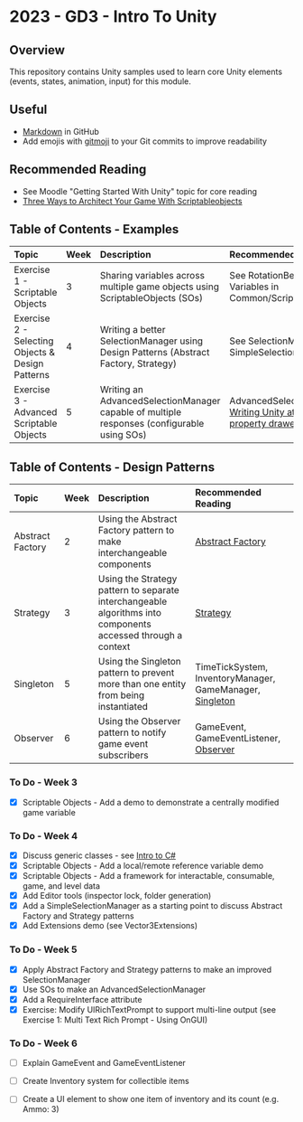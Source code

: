 # 2023 - GD3 - Intro To Unity

## Overview 
This repository contains Unity samples used to learn core Unity 
elements (events, states, animation, input) for this module.

## Useful 
- [Markdown](https://docs.github.com/en/enterprise-cloud@latest/get-started/writing-on-github/getting-started-with-writing-and-formatting-on-github/basic-writing-and-formatting-syntax) in GitHub
- Add emojis with [gitmoji](https://gitmoji.dev/) to your Git commits to improve readability

## Recommended Reading
- See Moodle "Getting Started With Unity" topic for core reading
- [Three Ways to Architect Your Game With Scriptableobjects](https://unity.com/how-to/architect-game-code-scriptable-objects)

## Table of Contents - Examples 
| Topic | Week | Description | Recommended Reading |
| :---------------- | :--------------- | :--------------- | :--------------- | 
| Exercise 1 - Scriptable Objects | 3 | Sharing variables across multiple game objects using ScriptableObjects (SOs) | See RotationBehaviour and Variables in Common/Scripts/ScriptableObjects |
| Exercise 2 - Selecting Objects  & Design Patterns | 4 | Writing a better SelectionManager using Design Patterns (Abstract Factory, Strategy) | See SelectionManager and SimpleSelectionManager |
| Exercise 3 - Advanced Scriptable Objects | 5 | Writing an AdvancedSelectionManager capable of multiple responses (configurable using SOs) | AdvancedSelectionManager, [Writing Unity attributes and property drawers](https://www.youtube.com/watch?v=r3nwTGLHygI)

## Table of Contents - Design Patterns 
| Topic | Week | Description | Recommended Reading |
| :---------------- | :--------------- | :--------------- | :--------------- | 
| Abstract Factory | 2 | Using the Abstract Factory pattern to make interchangeable components | [Abstract Factory](https://refactoring.guru/design-patterns/abstract-factory) |
| Strategy | 3 | Using the Strategy pattern to separate interchangeable algorithms into components accessed through a context | [Strategy](https://refactoring.guru/design-patterns/strategy) |
| Singleton | 5 | Using the Singleton pattern to prevent more than one entity from being instantiated | TimeTickSystem, InventoryManager, GameManager, [Singleton](https://refactoring.guru/design-patterns/singleton) | 
| Observer | 6 | Using the Observer pattern to notify game event subscribers | GameEvent, GameEventListener, [Observer](https://refactoring.guru/design-patterns/observer) |

### To Do - Week 3
- [x] Scriptable Objects - Add a demo to demonstrate a centrally modified game variable

### To Do - Week 4
- [x] Discuss generic classes - see [Intro to C#](https://github.com/nmcguinness/2023_GD3_IntroToCSharp.git)
- [x] Scriptable Objects - Add a local/remote reference variable demo
- [x] Scriptable Objects - Add a framework for interactable, consumable, game, and level data
- [x] Add Editor tools (inspector lock, folder generation)
- [x] Add a SimpleSelectionManager as a starting point to discuss Abstract Factory and Strategy patterns
- [x] Add Extensions demo (see Vector3Extensions)   

### To Do - Week 5
- [x] Apply Abstract Factory and Strategy patterns to make an improved SelectionManager
- [x] Use SOs to make an AdvancedSelectionManager
- [x] Add a RequireInterface attribute 
- [x] Exercise: Modify UIRichTextPrompt to support multi-line output (see Exercise 1: Multi Text Rich Prompt - Using OnGUI)

### To Do - Week 6
- [ ] Explain GameEvent and GameEventListener
- [ ] Create Inventory system for collectible items 
- [ ] Create a UI element to show one item of inventory and its count (e.g. Ammo: 3)


